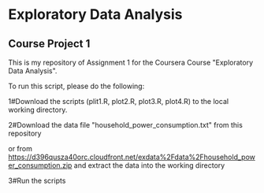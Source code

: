 <h1>Exploratory Data Analysis</h1>

<h2>Course Project 1</h2>

This is my repository of Assignment 1 for the Coursera Course "Exploratory Data Analysis".

To run this script, please do the following:

1#Download the scripts (plit1.R, plot2.R, plot3.R, plot4.R) to the local working directory.

2#Download the data file "household_power_consumption.txt" from this repository

or 
from https://d396qusza40orc.cloudfront.net/exdata%2Fdata%2Fhousehold_power_consumption.zip
and extract the data into the working directory

3#Run the scripts
